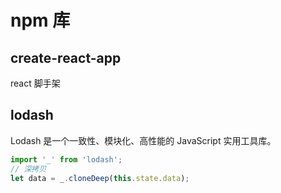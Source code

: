 # npm 库



## create-react-app



react 脚手架



## lodash

Lodash 是一个一致性、模块化、高性能的 JavaScript 实用工具库。



```javascript
import '_' from 'lodash';
// 深拷贝
let data = _.cloneDeep(this.state.data);
```

